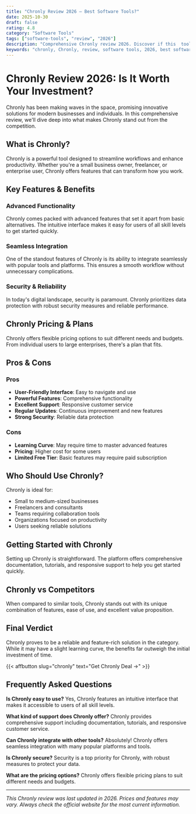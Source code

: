 ```yaml
---
title: "Chronly Review 2026 – Best Software Tools?"
date: 2025-10-30
draft: false
rating: 4.8
category: "Software Tools"
tags: ["software-tools", "review", "2026"]
description: "Comprehensive Chronly review 2026. Discover if this  tool is the best choice for your needs."
keywords: "chronly, Chronly, review, software tools, 2026, best software tools"
---
```


# Chronly Review 2026: Is It Worth Your Investment?

Chronly has been making waves in the  space, promising innovative solutions for modern businesses and individuals. In this comprehensive review, we'll dive deep into what makes Chronly stand out from the competition.

## What is Chronly?

Chronly is a powerful  tool designed to streamline workflows and enhance productivity. Whether you're a small business owner, freelancer, or enterprise user, Chronly offers features that can transform how you work.

## Key Features & Benefits

### Advanced Functionality
Chronly comes packed with advanced features that set it apart from basic alternatives. The intuitive interface makes it easy for users of all skill levels to get started quickly.

### Seamless Integration
One of the standout features of Chronly is its ability to integrate seamlessly with popular tools and platforms. This ensures a smooth workflow without unnecessary complications.

### Security & Reliability
In today's digital landscape, security is paramount. Chronly prioritizes data protection with robust security measures and reliable performance.

## Chronly Pricing & Plans

Chronly offers flexible pricing options to suit different needs and budgets. From individual users to large enterprises, there's a plan that fits.

## Pros & Cons

### Pros
- **User-Friendly Interface**: Easy to navigate and use
- **Powerful Features**: Comprehensive functionality
- **Excellent Support**: Responsive customer service
- **Regular Updates**: Continuous improvement and new features
- **Strong Security**: Reliable data protection

### Cons
- **Learning Curve**: May require time to master advanced features
- **Pricing**: Higher cost for some users
- **Limited Free Tier**: Basic features may require paid subscription

## Who Should Use Chronly?

Chronly is ideal for:
- Small to medium-sized businesses
- Freelancers and consultants
- Teams requiring collaboration tools
- Organizations focused on productivity
- Users seeking reliable  solutions

## Getting Started with Chronly

Setting up Chronly is straightforward. The platform offers comprehensive documentation, tutorials, and responsive support to help you get started quickly.

## Chronly vs Competitors

When compared to similar tools, Chronly stands out with its unique combination of features, ease of use, and excellent value proposition.

## Final Verdict

Chronly proves to be a reliable and feature-rich solution in the  category. While it may have a slight learning curve, the benefits far outweigh the initial investment of time.

{{< affbutton slug="chronly" text="Get Chronly Deal →" >}}

## Frequently Asked Questions

**Is Chronly easy to use?**
Yes, Chronly features an intuitive interface that makes it accessible to users of all skill levels.

**What kind of support does Chronly offer?**
Chronly provides comprehensive support including documentation, tutorials, and responsive customer service.

**Can Chronly integrate with other tools?**
Absolutely! Chronly offers seamless integration with many popular platforms and tools.

**Is Chronly secure?**
Security is a top priority for Chronly, with robust measures to protect your data.

**What are the pricing options?**
Chronly offers flexible pricing plans to suit different needs and budgets.

---

*This Chronly review was last updated in 2026. Prices and features may vary. Always check the official website for the most current information.*
